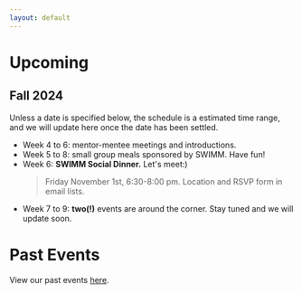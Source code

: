 ```yaml
---
layout: default
---
```


# Upcoming
## Fall 2024
Unless a date is specified below, the schedule is a estimated time range, and we will update here once the date has been settled.
- Week 4 to 6: mentor-mentee meetings and introductions.
- Week 5 to 8: small group meals sponsored by SWIMM. Have fun!
- Week 6: **SWIMM Social Dinner.** Let's meet:)
  > Friday November 1st, 6:30-8:00 pm. Location and RSVP form in email lists.
- Week 7 to 9: **two(!)** events are around the corner. Stay tuned and we will update soon.




# Past Events
View our past events [here](https://swimm.stanford.edu/events3.html).
